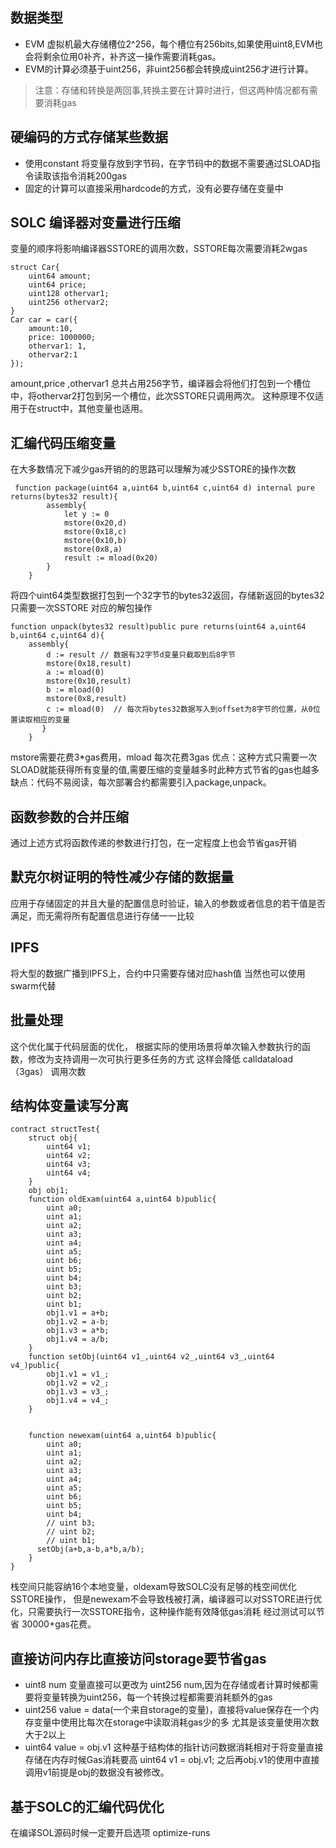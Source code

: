 <!--TOC-->

<!--/TOC-->
## 数据类型
* EVM 虚拟机最大存储槽位2^256，每个槽位有256bits,如果使用uint8,EVM也会将剩余位用0补齐，补齐这一操作需要消耗gas。
* EVM的计算必须基于uint256，非uint256都会转换成uint256才进行计算。
> 注意：存储和转换是两回事,转换主要在计算时进行，但这两种情况都有需要消耗gas

## 硬编码的方式存储某些数据
* 使用constant 将变量存放到字节码，在字节码中的数据不需要通过SLOAD指令读取该指令消耗200gas
* 固定的计算可以直接采用hardcode的方式，没有必要存储在变量中

## SOLC 编译器对变量进行压缩
变量的顺序将影响编译器SSTORE的调用次数，SSTORE每次需要消耗2wgas
```
struct Car{
    uint64 amount;
    uint64 price;
    uint128 othervar1;
    uint256 othervar2;
}
Car car = car({
    amount:10,
    price: 1000000;
    othervar1: 1,
    othervar2:1
});

```
amount,price ,othervar1 总共占用256字节，编译器会将他们打包到一个槽位中，将othervar2打包到另一个槽位，此次SSTORE只调用两次。
这种原理不仅适用于在struct中，其他变量也适用。

## 汇编代码压缩变量
在大多数情况下减少gas开销的的思路可以理解为减少SSTORE的操作次数
```
 function package(uint64 a,uint64 b,uint64 c,uint64 d) internal pure returns(bytes32 result){
        assembly{
            let y := 0
            mstore(0x20,d)
            mstore(0x18,c)
            mstore(0x10,b)
            mstore(0x8,a)
            result := mload(0x20)
        }
    }
```
将四个uint64类型数据打包到一个32字节的bytes32返回，存储新返回的bytes32只需要一次SSTORE
对应的解包操作
```
function unpack(bytes32 result)public pure returns(uint64 a,uint64 b,uint64 c,uint64 d){
    assembly{
        d := result // 数据有32字节d变量只截取到后8字节
        mstore(0x18,result)
        a := mload(0)
        mstore(0x10,result)
        b := mload(0)
        mstore(0x8,result)
        c := mload(0)  // 每次将bytes32数据写入到offset为8字节的位置，从0位置读取相应的变量
       }
    }
```
mstore需要花费3*gas费用，mload 每次花费3gas
优点：这种方式只需要一次SLOAD就能获得所有变量的值,需要压缩的变量越多时此种方式节省的gas也越多
缺点：代码不易阅读，每次部署合约都需要引入package,unpack。

## 函数参数的合并压缩
通过上述方式将函数传递的参数进行打包，在一定程度上也会节省gas开销

## 默克尔树证明的特性减少存储的数据量
应用于存储固定的并且大量的配置信息时验证，输入的参数或者信息的若干值是否满足，而无需将所有配置信息进行存储一一比较

## IPFS
将大型的数据广播到IPFS上，合约中只需要存储对应hash值
当然也可以使用swarm代替

## 批量处理
这个优化属于代码层面的优化， 根据实际的使用场景将单次输入参数执行的函数，修改为支持调用一次可执行更多任务的方式
这样会降低 calldataload（3gas） 调用次数

## 结构体变量读写分离
```
contract structTest{
    struct obj{
        uint64 v1;
        uint64 v2;
        uint64 v3;
        uint64 v4;
    }
    obj obj1;
    function oldExam(uint64 a,uint64 b)public{
        uint a0;
        uint a1;
        uint a2;
        uint a3;
        uint a4;
        uint a5;
        uint b6;
        uint b5;
        uint b4;
        uint b3;
        uint b2;
        uint b1;
        obj1.v1 = a+b;
        obj1.v2 = a-b;
        obj1.v3 = a*b;
        obj1.v4 = a/b;
    }
    function setObj(uint64 v1_,uint64 v2_,uint64 v3_,uint64 v4_)public{
        obj1.v1 = v1_;
        obj1.v2 = v2_;
        obj1.v3 = v3_;
        obj1.v4 = v4_;
    }


    function newexam(uint64 a,uint64 b)public{
        uint a0;
        uint a1;
        uint a2;
        uint a3;
        uint a4;
        uint a5;
        uint b6;
        uint b5;
        uint b4;
        // uint b3;
        // uint b2;
        // uint b1;
      setObj(a+b,a-b,a*b,a/b);
    }
}
```
栈空间只能容纳16个本地变量，oldexam导致SOLC没有足够的栈空间优化SSTORE操作，
但是newexam不会导致栈被打满，编译器可以对SSTORE进行优化，只需要执行一次SSTORE指令，这种操作能有效降低gas消耗
经过测试可以节省 30000+gas花费。


## 直接访问内存比直接访问storage要节省gas
* uint8 num 变量直接可以更改为 uint256 num,因为在存储或者计算时候都需要将变量转换为uint256，每一个转换过程都需要消耗额外的gas
* uint256 value = data(一个来自storage的变量)，直接将value保存在一个内存变量中使用比每次在storage中读取消耗gas少的多
尤其是该变量使用次数大于2以上
* uint64 value = obj.v1 这种基于结构体的指针访问数据消耗相对于将变量直接存储在内存时候Gas消耗要高
uint64 v1 = obj.v1; 之后再obj.v1的使用中直接调用v1前提是obj的数据没有被修改。

## 基于SOLC的汇编代码优化
在编译SOL源码时候一定要开启选项 optimize-runs
### 
